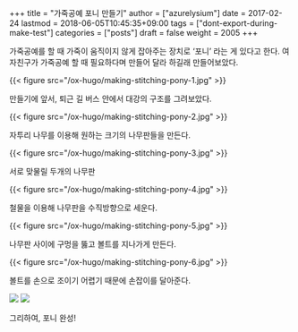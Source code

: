 +++
title = "가죽공예 포니 만들기"
author = ["azurelysium"]
date = 2017-02-24
lastmod = 2018-06-05T10:45:35+09:00
tags = ["dont-export-during-make-test"]
categories = ["posts"]
draft = false
weight = 2005
+++

가죽공예를 할 때 가죽이 움직이지 않게 잡아주는 장치로 ‘포니’ 라는 게 있다고 한다. 여자친구가 가죽공예 할 때 필요하다며
만들어 달라 하길래 만들어보았다.

{{< figure src="/ox-hugo/making-stitching-pony-1.jpg" >}}

만들기에 앞서, 퇴근 길 버스 안에서 대강의 구조를 그려보았다.

{{< figure src="/ox-hugo/making-stitching-pony-2.jpg" >}}

자투리 나무를 이용해 원하는 크기의 나무판들을 만든다.

{{< figure src="/ox-hugo/making-stitching-pony-3.jpg" >}}

서로 맞물릴 두개의 나무판

{{< figure src="/ox-hugo/making-stitching-pony-4.jpg" >}}

철물을 이용해 나무판을 수직방향으로 세운다.

{{< figure src="/ox-hugo/making-stitching-pony-5.jpg" >}}

나무판 사이에 구멍을 뚫고 볼트를 지나가게 만든다.

{{< figure src="/ox-hugo/making-stitching-pony-6.jpg" >}}

볼트를 손으로 조이기 어렵기 때문에 손잡이를 달아준다.

![](/ox-hugo/making-stitching-pony-7.jpg)
![](/ox-hugo/making-stitching-pony-8.jpg)

그리하여, 포니 완성!